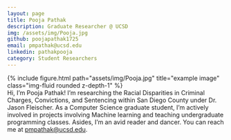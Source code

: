```yaml
---
layout: page
title: Pooja Pathak
description: Graduate Researcher @ UCSD
img: /assets/img/Pooja.jpg
github: poojapathak1725
email: pmpathak@ucsd.edu
linkedin: pathakpooja
category: Student Researchers
---
```


<div class="row justify-content-sm-center">
    <div class="col-sm-4 mt-3 mt-md-0">
        {% include figure.html path="assets/img/Pooja.jpg" title="example image" class="img-fluid rounded z-depth-1" %}
    </div>
    <div class="col-sm-8 mt-3 mt-md-0">
        Hi, I’m Pooja Pathak! I’m researching the Racial Disparities in Criminal Charges, Convictions, and Sentencing within San Diego County under Dr. Jason Fleischer. As a Computer Science graduate student, I’m actively involved in projects involving Machine learning and teaching undergraduate programming classes. Asides, I’m an avid reader and dancer. You can reach me at <a href = "mailto:pmpathak@ucsd.edu">pmpathak@ucsd.edu</a>.
        </div>
</div>

